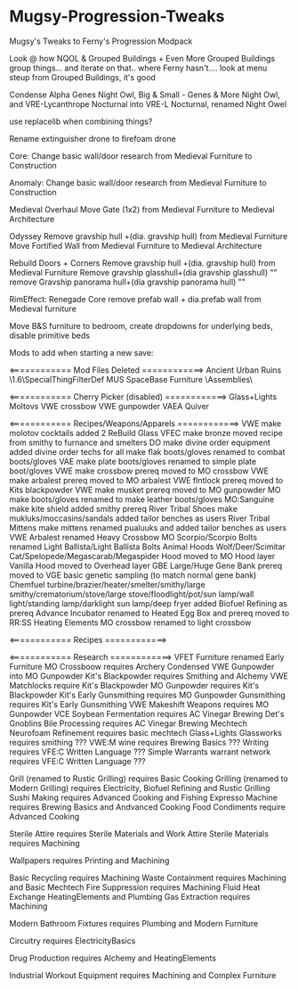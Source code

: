 # Mugsy-Progression-Tweaks
Mugsy's Tweaks to Ferny's Progression Modpack

Look @ how NQOL & Grouped Buildings + Even More Grouped Buildings group things... and iterate on that.. where Ferny hasn't.... look at menu steup from Grouped Buildings, it's good

Condense Alpha Genes Night Owl, Big & Small - Genes & More Night Owl, and VRE-Lycanthrope Nocturnal into VRE-L Nocturnal, renamed Night Owel


use replacelib when combining things?

Rename extinguisher drone to firefoam drone

Core:
Change basic wall/door research from Medieval Furniture to Construction

Anomaly:
Change basic wall/door research from Medieval Furniture to Construction

Medieval Overhaul
Move Gate (1x2) from Medieval Furniture to Medieval Architecture

Odyssey
Remove gravship hull +(dia. gravship hull) from Medieval Furniture
Move Fortified Wall from Medieval Furniture to Medieval Architecture

Rebuild Doors + Corners
Remove gravship hull +(dia. gravship hull) from Medieval Furniture
Remove gravship glasshull+(dia gravship glasshull) ""
remove Gravship panorama hull+(dia gravship panorama hull) ""

RimEffect: Renegade Core
remove prefab wall + dia.prefab wall from Medieval furniture




Move B&S furniture to bedroom, create dropdowns for underlying beds, disable primitive beds

Mods to add when starting a new save:


<============ Mod Files Deleted ============> 
Ancient Urban Ruins \1.6\SpecialThingFilterDef
MUS SpaceBase Furniture \Assemblies\

<============ Cherry Picker (disabled) ============> 
Glass+Lights Moltovs
VWE crossbow
VWE gunpowder
VAEA Quiver

<============ Recipes/Weapons/Apparels ============> 
VWE make molotov cocktails added 2 ReBuild Glass
VFEC make bronze moved recipe from smithy to furnance and smelters
DO make divine order equipment added divine order techs for all
make flak boots/gloves renamed to combat boots/gloves
VAE make plate boots/gloves renamed to simple plate boot/gloves
VWE make crossbow prereq moved to MO crossbow
VWE make arbalest prereq moved to MO arbalest
VWE flntlock prereq moved to Kits blackpowder
VWE make musket prereq moved to MO gunpowder
MO make boots/gloves renamed to make leather boots/gloves
MO:Sanguine make kite shield added smithy prereq
River Tribal Shoes make mukluks/moccasins/sandals added tailor benches as users
River Tribal Mittens make mittens renamed pualuuks and added tailor benches as users
VWE Arbalest renamed Heavy Crossbow
MO Scorpio/Scorpio Bolts renamed Light Ballista/Light Ballista Bolts
Animal Hoods Wolf/Deer/Scimitar Cat/Spelopede/Megascarab/Megaspider Hood moved to MO Hood layer
Vanilla Hood moved to Overhead layer
GBE Large/Huge Gene Bank prereq moved to VGE basic genetic sampling (to match normal gene bank)
Chemfuel turbine/brazier/heater/smelter/smithy/large smithy/crematorium/stove/large stove/floodlight/pot/sun lamp/wall light/standing lamp/darklight sun lamp/deep fryer added Biofuel Refining as prereq
Advance Incubator renamed to Heated Egg Box and prereq moved to RR:SS Heating Elements
MO crossbow renamed to light crossbow


<============ Recipes ============> 
 


<============ Research ============> 
VFET Furniture renamed Early Furniture
MO Crossboow requires Archery
Condensed VWE Gunpowder into MO Gunpowder
Kit's Blackpowder requires Smithing and Alchemy
VWE Matchlocks require Kit's Blackpowder
MO Gunpowder requires Kit's Blackpowder
Kit's Early Gunsmithing requires MO Gunpowder
Gunsmithing requires Kit's Early Gunsmithing
VWE Makeshift Weapons requires MO Gunpowder
VCE Soybean Fermentation requires AC Vinegar Brewing
Det's Gnoblins Bile Processing requires AC Vinegar Brewing
Mechtech Neurofoam Refinement requires basic mechtech
Glass+Lights Glassworks requires smithing ???
VWE:M wine requires Brewing Basics ???
Writing requires VFE:C Written Language ???
Simple Warrants warrant network requires VFE:C Written Language ???





Grill (renamed to Rustic Grilling) requires Basic Cooking
Grilling (renamed to Modern Grilling) requires Electricity, Biofuel Refining and Rustic Grilling
Sushi Making requires Advanced Cooking and Fishing
Expresso Machine requires Brewing Basics and Andvanced Cooking
Food Condiments require Advanced Cooking

Sterile Attire requires Sterile Materials and Work Attire
Sterile Materials requires Machining

Wallpapers requires Printing and Machining

Basic Recycling requires Machining
Waste Containment requires Machining and Basic Mechtech
Fire Suppression requires Machining
Fluid Heat Exchange HeatingElements and Plumbing
Gas Extraction requires Machining

Modern Bathroom Fixtures requires Plumbing and Modern Furniture


Circuitry requires ElectricityBasics


Drug Production requires Alchemy and HeatingElements


Industrial Workout Equipment requires Machining and Complex Furniture
